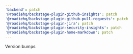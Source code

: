 ```yaml
---
'backend': patch
'@roadiehq/backstage-plugin-github-insights': patch
'@roadiehq/backstage-plugin-github-pull-requests': patch
'@roadiehq/backstage-plugin-jira': patch
'@roadiehq/backstage-plugin-security-insights': patch
'@roadiehq/backstage-plugin-home-markdown': patch
---
```


Version bumps
